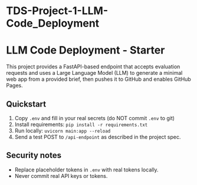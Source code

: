 # TDS-Project-1-LLM-Code_Deployment
# LLM Code Deployment - Starter

This project provides a FastAPI-based endpoint that accepts evaluation requests and uses a Large Language Model (LLM)
to generate a minimal web app from a provided brief, then pushes it to GitHub and enables GitHub Pages.

## Quickstart

1. Copy `.env` and fill in your real secrets (do NOT commit `.env` to git)
2. Install requirements: `pip install -r requirements.txt`
3. Run locally: `uvicorn main:app --reload`
4. Send a test POST to `/api-endpoint` as described in the project spec.

## Security notes
- Replace placeholder tokens in `.env` with real tokens locally.
- Never commit real API keys or tokens.
